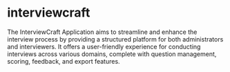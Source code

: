 # interviewcraft
The InterviewCraft Application aims to streamline and enhance the interview process by providing a structured platform for both administrators and interviewers. It offers a user-friendly experience for conducting interviews across various domains, complete with question management, scoring, feedback, and export features.